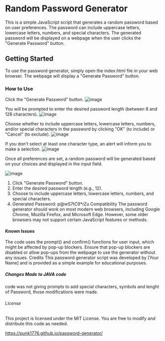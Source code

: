 # Random Password Generator
This is a simple JavaScript script that generates a random password based on user preferences. The password can include uppercase letters, lowercase letters, numbers, and special characters. The generated password will be displayed on a webpage when the user clicks the "Generate Password" button.

## Getting Started
To use the password generator, simply open the index.html file in your web browser. The webpage will display a "Generate Password" button.

### How to Use
Click the "Generate Password" button.
![image](https://github.com/Punk1776/password-generator/assets/135387049/454dd443-bb2f-4699-a3a6-4a9254c48ebd)


You will be prompted to enter the desired password length (between 8 and 128 characters).
![image](https://github.com/Punk1776/password-generator/assets/135387049/0c3767ba-7b27-4253-86c4-58b35c00ce6c)


Choose whether to include uppercase letters, lowercase letters, numbers, and/or special characters in the password by clicking "OK" (to include) or "Cancel" (to exclude).
![image](https://github.com/Punk1776/password-generator/assets/135387049/d2ea9629-4679-42c7-9953-1ddeb4041606)


If you don't select at least one character type, an alert will inform you to make a selection.
![image](https://github.com/Punk1776/password-generator/assets/135387049/8d9bcc16-e50d-4218-ae65-28563624b77a)


Once all preferences are set, a random password will be generated based on your choices and displayed in the input field.

![image](https://github.com/Punk1776/password-generator/assets/135387049/573405b9-ec55-496b-987f-e5072c8e5681)



1. Click "Generate Password" button.
2. Enter the desired password length (e.g., 12).
3. Choose to include uppercase letters, lowercase letters, numbers, and special characters.
4. Generated Password: p@wS7tC9*rZu
Compatibility
The password generator should work on most modern web browsers, including Google Chrome, Mozilla Firefox, and Microsoft Edge. However, some older browsers may not support certain JavaScript features or methods.

#### Known Issues
The code uses the prompt() and confirm() functions for user input, which might be affected by pop-up blockers. Ensure that pop-up blockers are disabled or allow pop-ups from the webpage to use the generator without any issues.
Credits
This password generator script was developed by [Your Name] and is provided as a simple example for educational purposes.

##### Changes Made to JAVA code
code was not giving prompts to add special characters, symbols and lenght of Password,   those modifications were made.



###### License
This project is licensed under the MIT License. You are free to modify and distribute this code as needed.

https://punk1776.github.io/password-generator/
